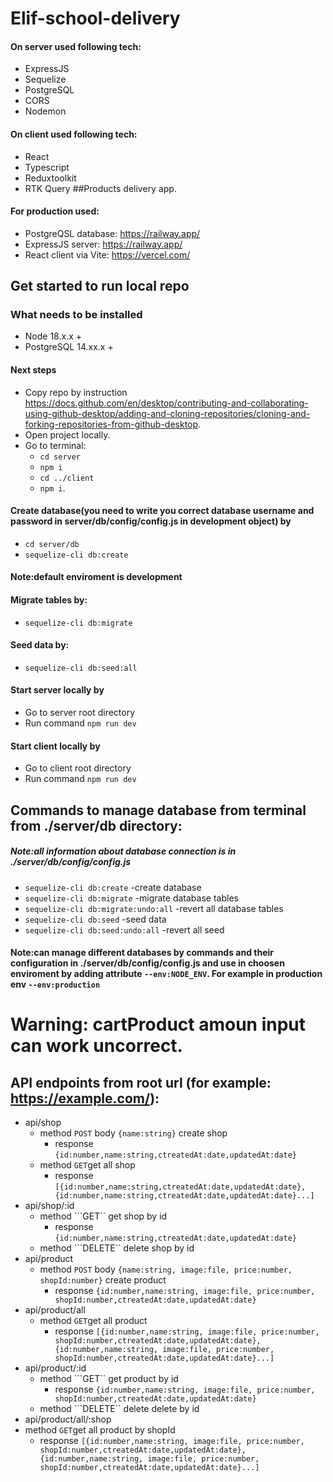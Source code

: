 # Elif-school-delivery
#### On server used following tech:
- ExpressJS
- Sequelize
- PostgreSQL
- CORS
- Nodemon
#### On client used following tech:
- React
- Typescript
- Reduxtoolkit
- RTK Query
##Products delivery app. 
#### For production used:
- PostgreQSL database: https://railway.app/ 
- ExpressJS server: https://railway.app/ 
- React client via Vite: https://vercel.com/ 
## Get started to run local repo
### What needs to be installed
- Node 18.x.x +
- PostgreSQL 14.xx.x +

#### Next steps
- Copy repo by instruction https://docs.github.com/en/desktop/contributing-and-collaborating-using-github-desktop/adding-and-cloning-repositories/cloning-and-forking-repositories-from-github-desktop.
- Open project locally.
- Go to terminal:
   - ```cd server```
   - ```npm i```
   - ```cd ../client```
   - ```npm i```.

#### Create database(you need to write you correct database username and password in server/db/config/config.js in development object) by
- ```cd server/db```
- ```sequelize-cli db:create```
#### Note:default enviroment is development
#### Migrate tables by:
   - ```sequelize-cli db:migrate```
#### Seed data by:
   - ```sequelize-cli db:seed:all```
#### Start server locally by
- Go to server root directory
- Run command ```npm run dev```
#### Start client locally by
- Go to client root directory
- Run command ```npm run dev```


## Commands to manage database from terminal from ./server/db directory:
##### Note:all information about database connection is in ./server/db/config/config.js
- ```sequelize-cli db:create``` -create database
- ```sequelize-cli db:migrate``` -migrate database tables
- ```sequelize-cli db:migrate:undo:all``` -revert all database tables
- ```sequelize-cli db:seed``` -seed data
- ```sequelize-cli db:seed:undo:all``` -revert all seed
#### Note:can manage different databases by commands and their configuration in ./server/db/config/config.js and use in choosen enviroment by adding attribute ```--env:NODE_ENV```. For example in production env ```--env:production```
# Warning: cartProduct amoun input can work uncorrect.
## API endpoints from root url (for example: https://example.com/):
- api/shop
  - method ```POST``` body ```{name:string}``` create shop
    - response ```{id:number,name:string,ctreatedAt:date,updatedAt:date}```
  - method ```GET```get all shop 
    - response ```[{id:number,name:string,ctreatedAt:date,updatedAt:date},{id:number,name:string,ctreatedAt:date,updatedAt:date}...]```
- api/shop/:id
  - method ```GET`` get shop by id
    - response ```{id:number,name:string,ctreatedAt:date,updatedAt:date}```
  - method ```DELETE`` delete shop by id
- api/product
  - method ```POST``` body ```{name:string, image:file, price:number, shopId:number}``` create product
    - response ```{id:number,name:string, image:file, price:number, shopId:number,ctreatedAt:date,updatedAt:date}``` 
- api/product/all
  - method ```GET```get all product 
    - response ```[{id:number,name:string, image:file, price:number, shopId:number,ctreatedAt:date,updatedAt:date},{id:number,name:string, image:file, price:number, shopId:number,ctreatedAt:date,updatedAt:date}...]```
- api/product/:id
  - method ```GET`` get product by id
    - response ```{id:number,name:string, image:file, price:number, shopId:number,ctreatedAt:date,updatedAt:date}```
  - method ```DELETE`` delete delete by id
 - api/product/all/:shop
  - method ```GET```get all product by shopId
    - response ```[{id:number,name:string, image:file, price:number, shopId:number,ctreatedAt:date,updatedAt:date},{id:number,name:string, image:file, price:number, shopId:number,ctreatedAt:date,updatedAt:date}...]```

